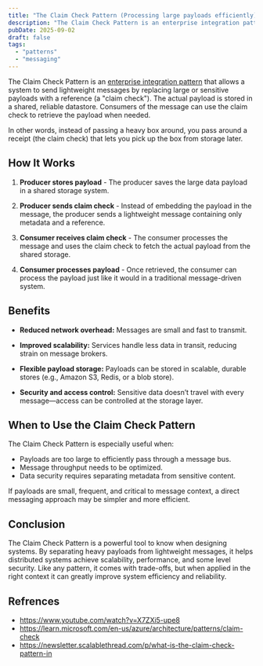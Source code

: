 ```yaml
---
title: "The Claim Check Pattern (Processing large payloads efficiently)"
description: "The Claim Check Pattern is an enterprise integration pattern (EIP) that helps handle the transport of large messages in a messaging system more efficiently."
pubDate: 2025-09-02
draft: false
tags:
  - "patterns"
  - "messaging"
---
```


The Claim Check Pattern is an [enterprise integration pattern](https://www.enterpriseintegrationpatterns.com/patterns/messaging/StoreInLibrary.html) that allows a system to send lightweight messages by replacing large or sensitive payloads with a reference (a "claim check"). The actual payload is stored in a shared, reliable datastore. Consumers of the message can use the claim check to retrieve the payload when needed.

In other words, instead of passing a heavy box around, you pass around a receipt (the claim check) that lets you pick up the box from storage later.

## How It Works

1. **Producer stores payload** - The producer saves the large data payload in a shared storage system.

2. **Producer sends claim check** - Instead of embedding the payload in the message, the producer sends a lightweight message containing only metadata and a reference.

3. **Consumer receives claim check** - The consumer processes the message and uses the claim check to fetch the actual payload from the shared storage.

4. **Consumer processes payload** - Once retrieved, the consumer can process the payload just like it would in a traditional message-driven system.

## Benefits

- **Reduced network overhead:** Messages are small and fast to transmit.

- **Improved scalability:** Services handle less data in transit, reducing strain on message brokers.

- **Flexible payload storage:** Payloads can be stored in scalable, durable stores (e.g., Amazon S3, Redis, or a blob store).

- **Security and access control:** Sensitive data doesn’t travel with every message—access can be controlled at the storage layer.

## When to Use the Claim Check Pattern

The Claim Check Pattern is especially useful when:

- Payloads are too large to efficiently pass through a message bus.
- Message throughput needs to be optimized.
- Data security requires separating metadata from sensitive content.

If payloads are small, frequent, and critical to message context, a direct messaging approach may be simpler and more efficient.

## Conclusion

The Claim Check Pattern is a powerful tool to know when designing systems. By separating heavy payloads from lightweight messages, it helps distributed systems achieve scalability, performance, and some level security. Like any pattern, it comes with trade-offs, but when applied in the right context it can greatly improve system efficiency and reliability.

## Refrences

- https://www.youtube.com/watch?v=X7ZXi5-upe8
- https://learn.microsoft.com/en-us/azure/architecture/patterns/claim-check
- https://newsletter.scalablethread.com/p/what-is-the-claim-check-pattern-in